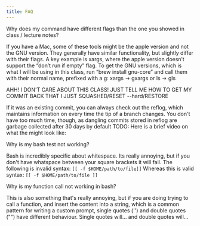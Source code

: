 ```yaml
---
title: FAQ
---
```



Why does my command have different flags than the one you showed in class / lecture notes?

If you have a Mac, some of these tools might be the apple version and not the GNU version. They generally have similar functionality, but slightly differ with their flags. A key example is xargs, where the apple version doesn’t support the “don’t run if empty” flag. To get the GNU versions, which is what I will be using in this class, run “brew install gnu-core” and call them with their normal name, prefixed with a g: xargs → gxargs or ls → gls

AHH! I DON'T CARE ABOUT THIS CLASS! JUST TELL ME HOW TO GET MY COMMIT BACK THAT I JUST SQUASHED/RESET --hard/RESTORE

If it was an existing commit, you can always check out the reflog, which maintains information on every time the tip of a branch changes. You don't have too much time, though, as dangling commits stored in reflog are garbage collected after 30 days by default
TODO: Here is a brief video on what the might look like:

Why is my bash test not working?

Bash is incredibly specific about whitespace. Its really annoying, but if you don't have whatspace between your square brackets it will fail.
The following is invalid syntax: `[[ -f $HOME/path/to/file]]`
Whereas this is valid syntax: `[[ -f $HOME/path/to/file ]]`

Why is my function call not working in bash?

This is also something that's really annoying, but if you are doing trying to call a function, and insert the content into a string, which is a common pattern for writing a custom prompt, single quotes ('') and double quotes ("") have different behaviour. Single quotes will... and double quotes will...
